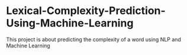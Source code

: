 # Lexical-Complexity-Prediction-Using-Machine-Learning
This project is about predicting the complexity of a word using NLP and Machine Learning
